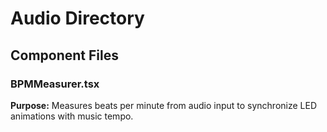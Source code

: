 # Audio Directory
## Component Files
### BPMMeasurer.tsx
**Purpose:** Measures beats per minute from audio input to synchronize LED animations with music tempo.
